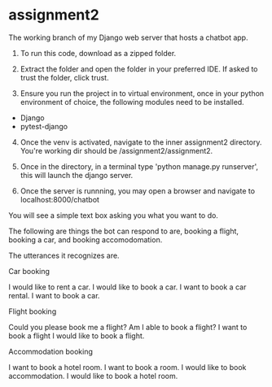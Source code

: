 # assignment2
The working branch of my Django web server that hosts a chatbot app.


1. To run this code, download as a zipped folder. 

2. Extract the folder and open the folder in your preferred IDE. If asked to trust the folder, click trust. 

3. Ensure you run the project in to virtual environment, once in your python environment of choice, the following modules need to be installed. 

- Django
- pytest-django

4. Once the venv is activated, navigate to the inner assignment2 directory. You're working dir should be /assignment2/assignment2. 

5. Once in the directory, in a terminal type 'python manage.py runserver', this will launch the django server. 

6. Once the server is runnning, you may open a browser and navigate to localhost:8000/chatbot

You will see a simple text box asking you what you want to do. 

The following are things the bot can respond to are, booking a flight, booking a car, and booking accomodomation. 

The utterances it recognizes are.

Car booking

I would like to rent a car.
I would like to book a car.
I want to book a car rental.
I want to book a car.

Flight booking

Could you please book me a flight?
Am I able to book a flight?
I want to book a flight
I would like to book a flight.

Accommodation booking

I want to book a hotel room.
I want to book a room.
I would like to book accommodation.
I would like to book a hotel room.
